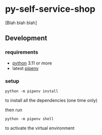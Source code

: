 # py-self-service-shop

[Blah blah blah]

## Development

### requirements
- [python](https://www.python.org/) 3.11 or more
- latest [pipenv](https://pipenv.pypa.io/en/latest/)

### setup

```
python -m pipenv install
``` 
to install all the dependencies (one time only)

then run 
```
python -m pipenv shell
```
to activate the virtual environment
